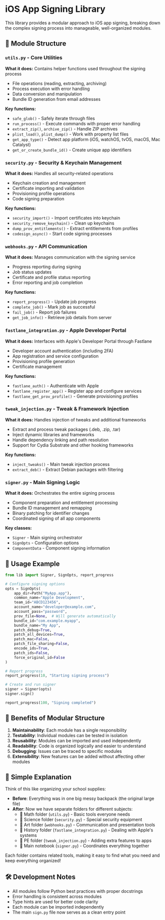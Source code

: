 # iOS App Signing Library

This library provides a modular approach to iOS app signing, breaking down the complex signing process into manageable, well-organized modules.

## 📁 Module Structure

### `utils.py` - Core Utilities
**What it does:** Contains helper functions used throughout the signing process
- File operations (reading, extracting, archiving)
- Process execution with error handling
- Data conversion and manipulation
- Bundle ID generation from email addresses

**Key functions:**
- `safe_glob()` - Safely iterate through files
- `run_process()` - Execute commands with proper error handling
- `extract_zip()`, `archive_zip()` - Handle ZIP archives
- `plist_load()`, `plist_dump()` - Work with property list files
- `get_app_type()` - Detect app platform (iOS, watchOS, tvOS, macOS, Mac Catalyst)
- `get_or_create_bundle_id()` - Create unique app identifiers

### `security.py` - Security & Keychain Management
**What it does:** Handles all security-related operations
- Keychain creation and management
- Certificate importing and validation
- Provisioning profile operations
- Code signing preparation

**Key functions:**
- `security_import()` - Import certificates into keychain
- `security_remove_keychain()` - Clean up keychains
- `dump_prov_entitlements()` - Extract entitlements from profiles
- `codesign_async()` - Start code signing processes

### `webhooks.py` - API Communication
**What it does:** Manages communication with the signing service
- Progress reporting during signing
- Job status updates
- Certificate and profile status reporting
- Error reporting and job completion

**Key functions:**
- `report_progress()` - Update job progress
- `complete_job()` - Mark job as successful
- `fail_job()` - Report job failures
- `get_job_info()` - Retrieve job details from server

### `fastlane_integration.py` - Apple Developer Portal
**What it does:** Interfaces with Apple's Developer Portal through Fastlane
- Developer account authentication (including 2FA)
- App registration and service configuration
- Provisioning profile generation
- Certificate management

**Key functions:**
- `fastlane_auth()` - Authenticate with Apple
- `fastlane_register_app()` - Register app and configure services
- `fastlane_get_prov_profile()` - Generate provisioning profiles

### `tweak_injection.py` - Tweak & Framework Injection
**What it does:** Handles injection of tweaks and additional frameworks
- Extract and process tweak packages (.deb, .zip, .tar)
- Inject dynamic libraries and frameworks
- Handle dependency linking and path resolution
- Support for Cydia Substrate and other hooking frameworks

**Key functions:**
- `inject_tweaks()` - Main tweak injection process
- `extract_deb()` - Extract Debian packages with filtering

### `signer.py` - Main Signing Logic
**What it does:** Orchestrates the entire signing process
- Component preparation and entitlement processing
- Bundle ID management and remapping
- Binary patching for identifier changes
- Coordinated signing of all app components

**Key classes:**
- `Signer` - Main signing orchestrator
- `SignOpts` - Configuration options
- `ComponentData` - Component signing information

## 🚀 Usage Example

```python
from lib import Signer, SignOpts, report_progress

# Configure signing options
opts = SignOpts(
    app_dir=Path("MyApp.app"),
    common_name="Apple Development",
    team_id="ABCD123456",
    account_name="developer@example.com",
    account_pass="password",
    prov_file=None,  # Will generate automatically
    bundle_id="com.example.myapp",
    bundle_name="My App",
    patch_debug=True,
    patch_all_devices=True,
    patch_mac=False,
    patch_file_sharing=False,
    encode_ids=True,
    patch_ids=False,
    force_original_id=False
)

# Report progress
report_progress(10, "Starting signing process")

# Create and run signer
signer = Signer(opts)
signer.sign()

report_progress(100, "Signing completed")
```

## 🔧 Benefits of Modular Structure

1. **Maintainability**: Each module has a single responsibility
2. **Testability**: Individual modules can be tested in isolation
3. **Reusability**: Modules can be imported and used independently
4. **Readability**: Code is organized logically and easier to understand
5. **Debugging**: Issues can be traced to specific modules
6. **Extensibility**: New features can be added without affecting other modules

## 📝 Simple Explanation

Think of this like organizing your school supplies:

- **Before**: Everything was in one big messy backpack (the original large file)
- **After**: Now we have separate folders for different subjects:
  - 📁 Math folder (`utils.py`) - Basic tools everyone needs
  - 📁 Science folder (`security.py`) - Special security equipment
  - 📁 Art folder (`webhooks.py`) - Communication and presentation tools
  - 📁 History folder (`fastlane_integration.py`) - Dealing with Apple's systems
  - 📁 PE folder (`tweak_injection.py`) - Adding extra features to apps
  - 📁 Main notebook (`signer.py`) - Coordinates everything together

Each folder contains related tools, making it easy to find what you need and keep everything organized!

## 🛠 Development Notes

- All modules follow Python best practices with proper docstrings
- Error handling is consistent across modules
- Type hints are used for better code clarity
- Each module can be imported independently
- The main `sign.py` file now serves as a clean entry point
